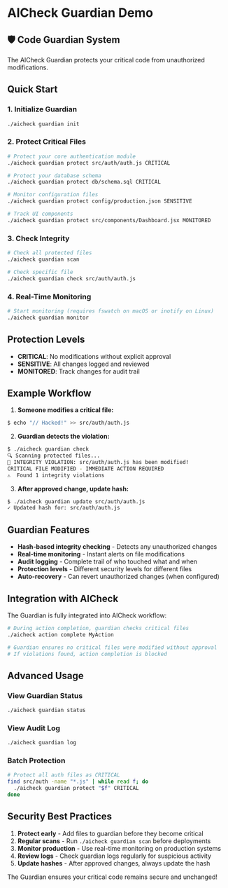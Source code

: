 # AICheck Guardian Demo

## 🛡️ Code Guardian System

The AICheck Guardian protects your critical code from unauthorized modifications.

## Quick Start

### 1. Initialize Guardian
```bash
./aicheck guardian init
```

### 2. Protect Critical Files
```bash
# Protect your core authentication module
./aicheck guardian protect src/auth/auth.js CRITICAL

# Protect your database schema
./aicheck guardian protect db/schema.sql CRITICAL

# Monitor configuration files
./aicheck guardian protect config/production.json SENSITIVE

# Track UI components
./aicheck guardian protect src/components/Dashboard.jsx MONITORED
```

### 3. Check Integrity
```bash
# Check all protected files
./aicheck guardian scan

# Check specific file
./aicheck guardian check src/auth/auth.js
```

### 4. Real-Time Monitoring
```bash
# Start monitoring (requires fswatch on macOS or inotify on Linux)
./aicheck guardian monitor
```

## Protection Levels

- **CRITICAL**: No modifications without explicit approval
- **SENSITIVE**: All changes logged and reviewed
- **MONITORED**: Track changes for audit trail

## Example Workflow

1. **Someone modifies a critical file:**
```bash
$ echo "// Hacked!" >> src/auth/auth.js
```

2. **Guardian detects the violation:**
```bash
$ ./aicheck guardian check
🔍 Scanning protected files...
🚨 INTEGRITY VIOLATION: src/auth/auth.js has been modified!
CRITICAL FILE MODIFIED - IMMEDIATE ACTION REQUIRED
⚠️  Found 1 integrity violations
```

3. **After approved change, update hash:**
```bash
$ ./aicheck guardian update src/auth/auth.js
✓ Updated hash for: src/auth/auth.js
```

## Guardian Features

- **Hash-based integrity checking** - Detects any unauthorized changes
- **Real-time monitoring** - Instant alerts on file modifications
- **Audit logging** - Complete trail of who touched what and when
- **Protection levels** - Different security levels for different files
- **Auto-recovery** - Can revert unauthorized changes (when configured)

## Integration with AICheck

The Guardian is fully integrated into AICheck workflow:

```bash
# During action completion, guardian checks critical files
./aicheck action complete MyAction

# Guardian ensures no critical files were modified without approval
# If violations found, action completion is blocked
```

## Advanced Usage

### View Guardian Status
```bash
./aicheck guardian status
```

### View Audit Log
```bash
./aicheck guardian log
```

### Batch Protection
```bash
# Protect all auth files as CRITICAL
find src/auth -name "*.js" | while read f; do
  ./aicheck guardian protect "$f" CRITICAL
done
```

## Security Best Practices

1. **Protect early** - Add files to guardian before they become critical
2. **Regular scans** - Run `./aicheck guardian scan` before deployments
3. **Monitor production** - Use real-time monitoring on production systems
4. **Review logs** - Check guardian logs regularly for suspicious activity
5. **Update hashes** - After approved changes, always update the hash

The Guardian ensures your critical code remains secure and unchanged!